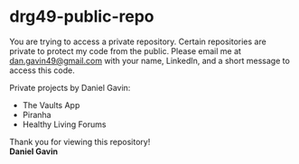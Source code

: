 # drg49-public-repo
You are trying to access a private repository. Certain repositories are private to protect my code from the public. Please email me at dan.gavin49@gmail.com with your name, LinkedIn, and a short message to access this code.

Private projects by Daniel Gavin:
- The Vaults App
- Piranha
- Healthy Living Forums

Thank you for viewing this repository!\
**Daniel Gavin**
